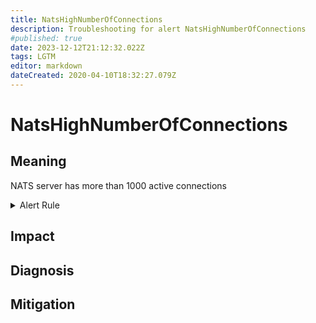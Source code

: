 ```yaml
---
title: NatsHighNumberOfConnections
description: Troubleshooting for alert NatsHighNumberOfConnections
#published: true
date: 2023-12-12T21:12:32.022Z
tags: LGTM
editor: markdown
dateCreated: 2020-04-10T18:32:27.079Z
---
```


# NatsHighNumberOfConnections

## Meaning
[//]: # "Short paragraph that explains what the alert means"
NATS server has more than 1000 active connections

<details>
  <summary>Alert Rule</summary>

  ```yaml
alert: NatsHighNumberOfConnections
expr: gnatsd_connz_num_connections > 1000
for: 5m
labels:
    severity: warning
annotations:
    summary: Nats high number of connections (instance {{ $labels.instance }})
    description: |-
        NATS server has more than 1000 active connections
          VALUE = {{ $value }}
          LABELS = {{ $labels }}
    runbook: https://github.com/srerun/prometheus-alerts/content/runbooks/NatsHighNumberOfConnections

  ```
</details>


## Impact
[//]: # "What could / will happen if the alert is not addressed"



## Diagnosis
[//]: # "Steps to take to identify the cause of the problem"



## Mitigation
[//]: # "The steps necessary to resolve the alert"

